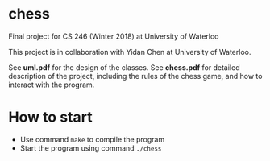 # chess
Final project for CS 246 (Winter 2018) at University of Waterloo

This project is in collaboration with Yidan Chen at University of Waterloo.

See __uml.pdf__ for the design of the classes. 
See __chess.pdf__ for detailed description of the project, including the rules of the chess game, and how to interact with the program.

# How to start
* Use command `make` to compile the program
* Start the program using command `./chess`
